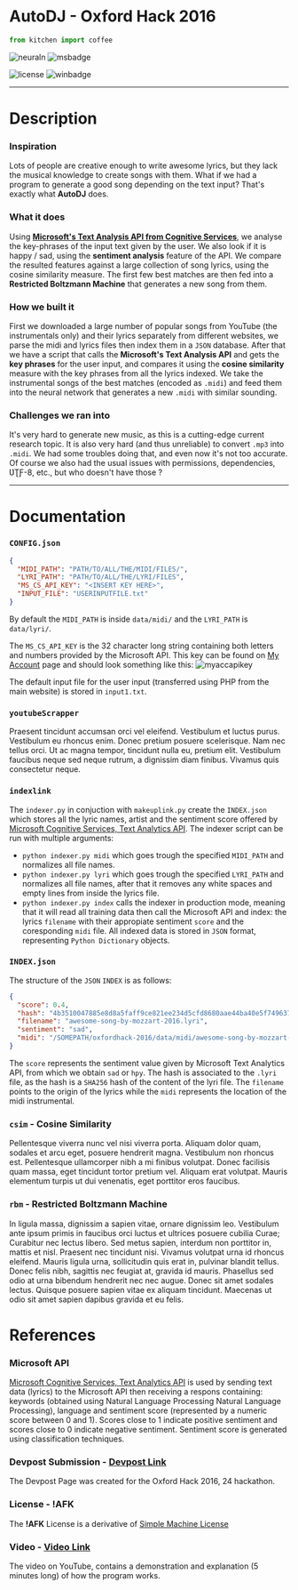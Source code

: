 # AutoDJ - Oxford Hack 2016
```python
from kitchen import coffee
```
![neuraln](https://img.shields.io/badge/neuralnetworks-yes-FF2E00.svg?style=flat-square)
![msbadge](https://img.shields.io/badge/microsoft-winner-64C200.svg?style=flat-square)


![license](https://img.shields.io/badge/license-!AFK-00A1F3.svg?style=flat-square)
![winbadge](https://img.shields.io/badge/oxfordhack2016-winner-FFB900.svg?style=flat-square)

---
Description
===

### Inspiration
Lots of people are creative enough to write awesome lyrics, but they lack the musical knowledge to create songs with them. What if we had a program to generate a good song depending on the text input? That's exactly what **AutoDJ** does.


### What it does
Using [**Microsoft's Text Analysis API from Cognitive Services**](https://www.microsoft.com/cognitive-services "Microsoft's Cognitive Services API"), we analyse the key-phrases of the input text given by the user. We also look if it is happy / sad, using the **sentiment analysis** feature of the API. We compare the resulted features against a large collection of song lyrics, using the cosine similarity measure. The first few best matches are then fed into a **Restricted Boltzmann Machine** that generates a new song from them.


### How we built it
First we downloaded a large number of popular songs from YouTube (the instrumentals only) and their lyrics separately from different websites, we parse the midi and lyrics files then index them in a ```JSON``` database. After that we have a script that calls the **Microsoft's Text Analysis API** and gets the **key phrases** for the user input, and compares it using the **cosine similarity** measure with the key phrases from all the lyrics indexed. We take the instrumental songs of the best matches (encoded as ```.midi```) and feed them into the neural network that generates a new ```.midi``` with similar sounding.

### Challenges we ran into
It's very hard to generate new music, as this is a cutting-edge current research topic. It is also very hard (and thus unreliable) to convert ```.mp3``` into ```.midi```. We had some troubles doing that, and even now it's not too accurate. Of course we also had the usual issues with permissions, dependencies, ƲƮƑ-8, etc., but who doesn't have those ?

---
Documentation
===

### ```CONFIG.json```
```json
{
  "MIDI_PATH": "PATH/TO/ALL/THE/MIDI/FILES/",
  "LYRI_PATH": "PATH/TO/ALL/THE/LYRI/FILES",
  "MS_CS_API_KEY": "<INSERT KEY HERE>",
  "INPUT_FILE": "USERINPUTFILE.txt"
}
```
By default the ```MIDI_PATH``` is inside ```data/midi/``` and the ```LYRI_PATH``` is ```data/lyri/```.

The ```MS_CS_API_KEY``` is the 32 character long string containing both letters and numbers provided by the Microsoft API.
This key can be found on [My Account](https://www.microsoft.com/cognitive-services/en-US/subscriptions) page and should look something like this:
![myaccapikey](http://i.imgur.com/ijI54d0.png)

The default input file for the user input (transferred using PHP from the main website) is stored in ```input1.txt```.

### ```youtubeScrapper```
Praesent tincidunt accumsan orci vel eleifend. Vestibulum et luctus purus. Vestibulum eu rhoncus enim. Donec pretium posuere scelerisque. Nam nec tellus orci. Ut ac magna tempor, tincidunt nulla eu, pretium elit. Vestibulum faucibus neque sed neque rutrum, a dignissim diam finibus. Vivamus quis consectetur neque.

### ```indexlink```
The ```indexer.py``` in conjuction with ```makeuplink.py``` create the ```INDEX.json``` which stores all the lyric names, artist and the sentiment score offered by [Microsoft Cognitive Services, Text Analytics API](https://www.microsoft.com/cognitive-services/en-us/text-analytics-api). The indexer script can be run with multiple arguments: 
- ```python indexer.py midi``` which goes trough the specified ```MIDI_PATH``` and normalizes all file names.
- ```python indexer.py lyri``` which goes trough the specified ```LYRI_PATH``` and normalizes all file names, after that it removes any white spaces and empty lines from inside the lyrics file.
- ```python indexer.py index``` calls the indexer in production mode, meaning that it will read all training data then call the Microsoft API and index: the lyrics ```filename``` with their appropiate sentiment ```score``` and the coresponding ```midi``` file.
All indexed data is stored in ```JSON``` format, representing ```Python Dictionary``` objects.

### ```INDEX.json```
The structure of the ```JSON``` ```INDEX``` is as follows:
```json
{
  "score": 0.4,
  "hash": "4b3510047885e8d8a5faff9ce821ee234d5cfd8680aae44ba40e5f749637f8cf",
  "filename": "awesome-song-by-mozzart-2016.lyri",
  "sentiment": "sad",
  "midi": "/SOMEPATH/oxfordhack-2016/data/midi/awesome-song-by-mozzart-2016.midi"
}
```
The ```score``` represents the sentiment value given by Microsoft Text Analytics API, from which we obtain ```sad``` or ```hpy```. The hash is associated to the ```.lyri``` file, as the hash is a ```SHA256``` hash of the content of the lyri file. The ```filename``` points to the origin of the lyrics while the ```midi``` represents the location of the midi instrumental.

### ```csim``` - Cosine Similarity
Pellentesque viverra nunc vel nisi viverra porta. Aliquam dolor quam, sodales et arcu eget, posuere hendrerit magna. Vestibulum non rhoncus est. Pellentesque ullamcorper nibh a mi finibus volutpat. Donec facilisis quam massa, eget tincidunt tortor pretium vel. Aliquam erat volutpat. Mauris elementum turpis ut dui venenatis, eget porttitor eros faucibus. 

### ```rbm``` - Restricted Boltzmann Machine
In ligula massa, dignissim a sapien vitae, ornare dignissim leo. Vestibulum ante ipsum primis in faucibus orci luctus et ultrices posuere cubilia Curae; Curabitur nec lectus libero. Sed metus sapien, interdum non porttitor in, mattis et nisl. Praesent nec tincidunt nisi. Vivamus volutpat urna id rhoncus eleifend. Mauris ligula urna, sollicitudin quis erat in, pulvinar blandit tellus. Donec felis nibh, sagittis nec feugiat at, gravida id mauris. Phasellus sed odio at urna bibendum hendrerit nec nec augue. Donec sit amet sodales lectus. Quisque posuere sapien vitae ex aliquam tincidunt. Maecenas ut odio sit amet sapien dapibus gravida et eu felis. 

References
===
### Microsoft API
[Microsoft Cognitive Services, Text Analytics API](https://www.microsoft.com/cognitive-services/en-us/text-analytics-api) is used by sending text data (lyrics) to the Microsoft API then receiving a respons containing: keywords (obtained using  Natural Language Processing Natural Language Processing), language and sentiment score (represented by a numeric score between 0 and 1). Scores close to 1 indicate positive sentiment and scores close to 0 indicate negative sentiment. Sentiment score is generated using classification techniques. 

### Devpost Submission - [Devpost Link](https://devpost.com/software/autodj-i87zrp "https://devpost.com/software/autodj")
The Devpost Page was created for the Oxford Hack 2016, 24 hackathon.
### License - !AFK
The **!AFK** License is a derivative of [Simple Machine License](http://www.simplemachines.org/about/smf/license.php)
### Video - [Video Link](https://www.youtube.com/watch?v=qlJH8-5ZJlk)
The video on YouTube, contains a demonstration and explanation (5 minutes long) of how the program works.
